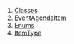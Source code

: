 

1. [Classes](models_events_event_agenda_item/models_events_event_agenda_item-library.html#classes)
2. [EventAgendaItem](models_events_event_agenda_item/EventAgendaItem-class.html)
3. [Enums](models_events_event_agenda_item/models_events_event_agenda_item-library.html#enums)
4. [ItemType](models_events_event_agenda_item/ItemType.html)
